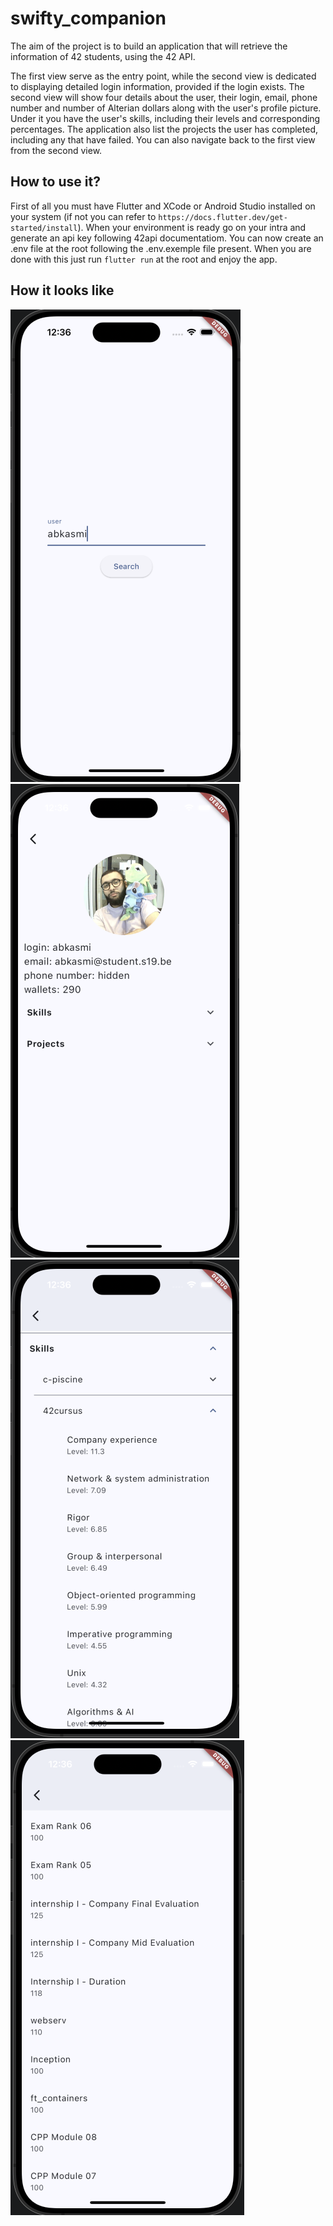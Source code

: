 # swifty_companion

The aim of the project is to build an application that will retrieve the information of 42 students,
using the 42 API.

The first view serve as the entry point, while the second view is dedicated to displaying detailed login information, provided if the login exists.
The second view will show four details about the user, their login, email, phone number and number of Alterian dollars along with the user's profile picture. Under it you have the user's skills, including their levels and corresponding percentages. The application also list the projects the user has completed, including any that have failed.
You can also navigate back to the first view from the second view.

## How to use it?

First of all you must have Flutter and XCode or Android Studio installed on your system (if not you can refer to `https://docs.flutter.dev/get-started/install`). When your environment is ready go on your intra and generate an api key following 42api documentatiom. You can now create an .env file at the root following the .env.exemple file present. When you are done with this just run `flutter run` at the root and enjoy the app.

## How it looks like

![screenshot](docs/Swifty1.png)
![screenshot](docs/Swifty2.png)
![screenshot](docs/Swifty3.png)
![screenshot](docs/Swifty4.png)


